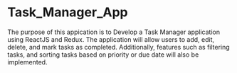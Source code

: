 # Task_Manager_App
The purpose of this appication is to Develop a Task Manager application using ReactJS and Redux. The application will allow users to add, edit, delete, and mark tasks as completed. Additionally, features such as filtering tasks, and sorting tasks based on priority or due date will also be implemented.

